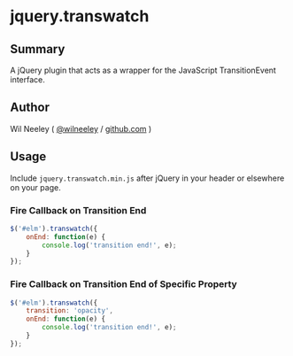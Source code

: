 # jquery.transwatch

## Summary

A jQuery plugin that acts as a wrapper for the JavaScript TransitionEvent interface.

## Author

Wil Neeley ( [@wilneeley](http://twitter.com/wilneeley) / [github.com](https://github.com/Xaxis) )

## Usage

Include `jquery.transwatch.min.js` after jQuery in your header or elsewhere on your page.

### Fire Callback on Transition End

```javascript
$('#elm').transwatch({
    onEnd: function(e) {
        console.log('transition end!', e);
    }
});
```

### Fire Callback on Transition End of Specific Property

```javascript
$('#elm').transwatch({
    transition: 'opacity',
    onEnd: function(e) {
        console.log('transition end!', e);
    }
});
```
